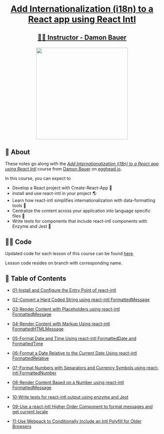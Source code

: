 <h1><p align="center"><a href="https://egghead.io/courses/add-internationalization-i18n-to-a-react-app-using-react-intl">Add Internationalization (i18n) to a React app using React Intl</a></p></h1>

<h2><p align="center"><a href="https://egghead.io/instructors/damon-bauer"> 👨‍🏫 Instructor - Damon Bauer</a></p></h2>

<p align="center"><img src="https://d2eip9sf3oo6c2.cloudfront.net/series/square_covers/000/000/124/full/EGH_React_i18n.png" width="300"/></p>

## 🌟 About 
These notes go along with the *[Add Internationalization (i18n) to a React app using React Intl](https://egghead.io/courses/add-internationalization-i18n-to-a-react-app-using-react-intl)* course from [Damon Bauer](https://egghead.io/instructors/damon-bauer) on [egghead.io](http://egghead.io/).

In this course, you can expect to
- Develop a React project with Create-React-App 🔨
- Install and use react-intl in your project 🌎
- Learn how react-intl simplifies internationalization with data-formatting tools 📝
- Centralize the content across your application into language specific files 💬
- Write tests for components that include react-intl components with Enzyme and Jest 🧪

## 👩‍💻 Code
Updated code for each lesson of this course can be found [here](https://github.com/ParkerGits/add-internationalization-to-react-app-using-react-intl-course-code).

Lesson code resides on branch with corresponding name.

## 📖 Table of Contents

- [01-Install and Configure the Entry Point of react-intl](01-install-and-configure-the-entry-point-of-react-intl.md)

- [02-Convert a Hard Coded String using react-intl FormattedMessage](02-convert-a-hard-coded-string-using-react-intl-formatted-message.md)

- [03-Render Content with Placeholders using react-intl FormattedMessage](03-render-content-with-placeholders-using-react-intl-formatted-message.md)

- [04-Render Content with Markup Using react-intl FormattedHTMLMessage](04-render-content-with-markup-using-react-intl-formatted-html-message.md)

- [05-Format Date and Time Using react-intl FormattedDate and FormattedTime](05-format-date-and-time-using-react-intl-formatted-date-and-formatted-time.md)

- [06-Format a Date Relative to the Current Date Using react-intl FormattedRelative](06-format-a-date-relative-to-the-current-date-using-react-intl-formatted-relative.md)

- [07-Format Numbers with Separators and Currency Symbols using react-intl FormattedNumber](07-format-numbers-with-separators-and-currency-symbols-using-react-intl-formatted-number.md)

- [08-Render Content Based on a Number using react-intl FormattedMessage](08-render-content-based-on-a-number-using-react-intl-formatted-message.md)

- [10-Write tests for react-intl output using enzyme and Jest](10-write-tests-for-react-intl-output-using-enzyme-and-jest.md)

- [09-Use a react-intl Higher Order Component to format messages and get current locale](09-use-a-react-intl-higher-order-component-to-format-messages-and-get-current-locale.md)

- [11-Use Webpack to Conditionally Include an Intl Polyfill for Older Browsers](11-use-webpack-to-conditionally-include-an-intl-polyfill-for-older-browsers.md)

